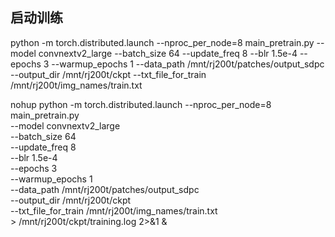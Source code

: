 ## 启动训练
python -m torch.distributed.launch --nproc_per_node=8 main_pretrain.py --model convnextv2_large --batch_size 64 --update_freq 8 --blr 1.5e-4 --epochs 3 --warmup_epochs 1 --data_path /mnt/rj200t/patches/output_sdpc --output_dir /mnt/rj200t/ckpt --txt_file_for_train /mnt/rj200t/img_names/train.txt


nohup python -m torch.distributed.launch --nproc_per_node=8 main_pretrain.py \
    --model convnextv2_large \
    --batch_size 64 \
    --update_freq 8 \
    --blr 1.5e-4 \
    --epochs 3 \
    --warmup_epochs 1 \
    --data_path /mnt/rj200t/patches/output_sdpc \
    --output_dir /mnt/rj200t/ckpt \
    --txt_file_for_train /mnt/rj200t/img_names/train.txt \
    > /mnt/rj200t/ckpt/training.log 2>&1 &